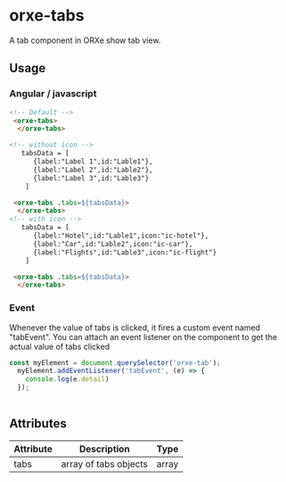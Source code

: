 # orxe-tabs

A tab component in ORXe show tab view.

## Usage

### Angular / javascript

```html
<!-- Default -->
 <orxe-tabs>
  </orxe-tabs>

<!-- without icon -->
   tabsData = [
      {label:"Label 1",id:"Lable1"},
      {label:"Label 2",id:"Lable2"},
      {label:"Label 3",id:"Lable3"}
    ]

 <orxe-tabs .tabs=${tabsData}>
  </orxe-tabs>
<!-- with icon -->
   tabsData = [
      {label:"Hotel",id:"Lable1",icon:"ic-hotel"},
      {label:"Car",id:"Lable2",icon:"ic-car"},
      {label:"Flights",id:"Lable3",icon:"ic-flight"}
    ]

 <orxe-tabs .tabs=${tabsData}>
  </orxe-tabs>

```

### Event

Whenever the value of tabs is clicked, it fires a custom event named "tabEvent".
You can attach an event listener on the component to get the actual value of tabs clicked

```js
const myElement = document.querySelector('orxe-tab');
  myElement.addEventListener('tabEvent', (e) => {
    console.log(e.detail)
  });
  
```  


## Attributes

| Attribute | Description              | Type   |
| --------- | ------------------------ | ------ |
| tabs      | array of tabs objects    | array  | 
 